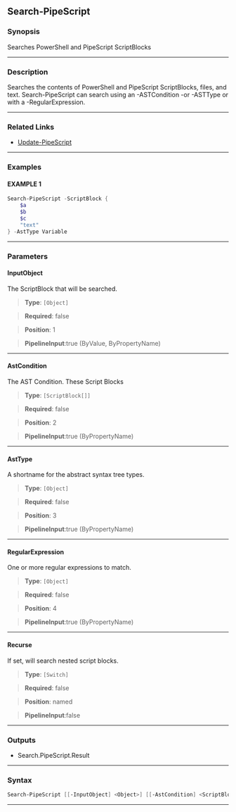 
Search-PipeScript
-----------------
### Synopsis
Searches PowerShell and PipeScript ScriptBlocks

---
### Description

Searches the contents of PowerShell and PipeScript ScriptBlocks, files, and text.
Search-PipeScript can search using an -ASTCondition -or -ASTType or with a -RegularExpression.

---
### Related Links
* [Update-PipeScript](Update-PipeScript.md)



---
### Examples
#### EXAMPLE 1
```PowerShell
Search-PipeScript -ScriptBlock {
    $a
    $b
    $c
    "text"
} -AstType Variable
```

---
### Parameters
#### **InputObject**

The ScriptBlock that will be searched.



> **Type**: ```[Object]```

> **Required**: false

> **Position**: 1

> **PipelineInput**:true (ByValue, ByPropertyName)



---
#### **AstCondition**

The AST Condition.
These Script Blocks



> **Type**: ```[ScriptBlock[]]```

> **Required**: false

> **Position**: 2

> **PipelineInput**:true (ByPropertyName)



---
#### **AstType**

A shortname for the abstract syntax tree types.



> **Type**: ```[Object]```

> **Required**: false

> **Position**: 3

> **PipelineInput**:true (ByPropertyName)



---
#### **RegularExpression**

One or more regular expressions to match.



> **Type**: ```[Object]```

> **Required**: false

> **Position**: 4

> **PipelineInput**:true (ByPropertyName)



---
#### **Recurse**

If set, will search nested script blocks.



> **Type**: ```[Switch]```

> **Required**: false

> **Position**: named

> **PipelineInput**:false



---
### Outputs
* Search.PipeScript.Result




---
### Syntax
```PowerShell
Search-PipeScript [[-InputObject] <Object>] [[-AstCondition] <ScriptBlock[]>] [[-AstType] <Object>] [[-RegularExpression] <Object>] [-Recurse] [<CommonParameters>]
```
---



